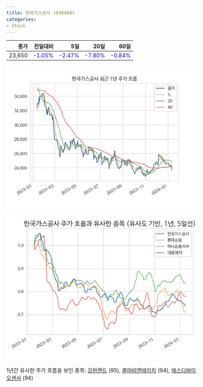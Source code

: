 ```yaml
---
title: 한국가스공사 (036460)
categories:
- Stock
---
```


|종가|전일대비|5일|20일|60일|
|---:|-------:|--:|---:|---:|
|23,650|<span style="color: blue">-1.05%</span>|<span style="color: blue">-2.47%</span>|<span style="color: blue">-7.80%</span>|<span style="color: blue">-0.84%</span>|


<!-- more -->

![036460](/assets/images/stock/036460.png)

![036460](/assets/images/stock/036460_sim.png)

1년간 유사한 주가 흐름을 보인 종목:
[강원랜드](/stock/035250/) (95),
[콜마비앤에이치](/stock/200130/) (94),
[에스디바이오센서](/stock/137310/) (94)